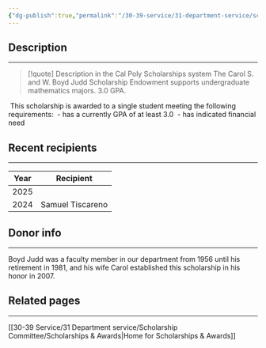 ```yaml
---
{"dg-publish":true,"permalink":"/30-39-service/31-department-service/scholarship-committee/01-awards/carol-s-and-w-boyd-judd-scholarship-endowment/","updated":"2025-05-20T15:31:05-07:00"}
---
```


## Description
---

> [!quote] Description in the Cal Poly Scholarships system
> The Carol S. and W. Boyd Judd Scholarship Endowment supports undergraduate mathematics majors. 3.0 GPA.

 This scholarship is awarded to a single student meeting the following requirements:
 - has a currently GPA of at least 3.0
 - has indicated financial need

## Recent recipients
---

| Year | Recipient        |
| ---- | ---------------- |
| 2025 |                  |
| 2024 | Samuel Tiscareno |

## Donor info
---

Boyd Judd was a faculty member in our department from 1956 until his retirement in 1981, and his wife Carol established this scholarship in his honor in 2007.

## Related pages
---

[[30-39 Service/31 Department service/Scholarship Committee/Scholarships & Awards\|Home for Scholarships & Awards]]